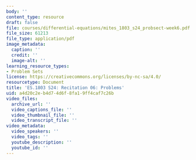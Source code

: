 ```yaml
---
body: ''
content_type: resource
draft: false
file: courses/differential-equations/mites_1803_s24_probsect-week6.pdf
file_size: 61213
file_type: application/pdf
image_metadata:
  caption: ''
  credit: ''
  image-alt: ''
learning_resource_types:
- Problem Sets
license: https://creativecommons.org/licenses/by-nc-sa/4.0/
resourcetype: Document
title: 'ES.1803 S24: Recitation 06: Problems'
uid: a4d20c2e-b4d7-4d6f-8fa1-9ff4caf7c26b
video_files:
  archive_url: ''
  video_captions_file: ''
  video_thumbnail_file: ''
  video_transcript_file: ''
video_metadata:
  video_speakers: ''
  video_tags: ''
  youtube_description: ''
  youtube_id: ''
---
```

